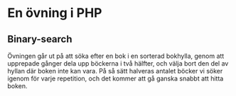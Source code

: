 # En övning i PHP
## Binary-search
Övningen går ut på att söka efter en bok i en sorterad bokhylla, genom att upprepade gånger dela upp böckerna i två hälfter, och välja bort den del av hyllan där boken inte kan vara. På så sätt halveras antalet böcker vi söker igenom för varje repetition, och det kommer att gå ganska snabbt att hitta boken.
